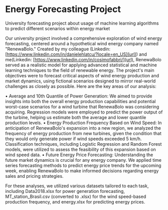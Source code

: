 # Energy Forecasting Project
 University forecasting project about usage of machine learning algorithms to predict different scenarios within energy market

Our university project involved a comprehensive exploration of wind energy forecasting, centered around a hypothetical wind energy company named "RenewaBolo." Created by my colleague (Linkedin: [https://www.linkedin.com/in/danielehlatcu/?locale=en_US](url)) and me(Linkedin: [https://www.linkedin.com/in/cosimofabbri/](url), RenewaBolo served as a realistic model for applying advanced statistical and machine learning techniques to the field of renewable energy. The project's main objectives were to forecast critical aspects of wind energy production and market dynamics, using fictional scenarios designed to mirror real-world challenges as closely as possible. Here are the key areas of our analysis:

 • Average and 10th Quantile of Power Generation: We aimed to provide insights into both the overall energy production capabilities and potential worst-case scenarios for a wind turbine that RenewaBolo was considering acquiring. Regression models were employed to predict the power output of the turbine, helping us estimate both the average and lower quantile production levels.
 • Energy Production Frequency Based on Wind Speed: In anticipation of RenewaBolo's expansion into a new region, we analyzed the frequency of energy production from new turbines, given the condition that they would only generate power if wind speeds exceeded 5 km/h. Classification techniques, including Logistic Regression and Random Forest models, were utilized to assess the feasibility of this expansion based on wind speed data.
 • Future Energy Price Forecasting: Understanding the future market dynamics is crucial for any energy company. We applied time series forecasting methods to predict energy price trends for the upcoming week, enabling RenewaBolo to make informed decisions regarding energy sales and pricing strategies.
 
For these analyses, we utilized various datasets tailored to each task, including Data2018.xlsx for power generation forecasting, MT_station_Brasil.csv (converted to .xlsx) for the wind speed-based production frequency, and energy.xlsx for predicting energy prices.
